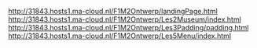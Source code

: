 http://31843.hosts1.ma-cloud.nl/F1M2Ontwerp/landingPage.html  
http://31843.hosts1.ma-cloud.nl/F1M2Ontwerp/Les2Museum/index.html  
http://31843.hosts1.ma-cloud.nl/F1M2Ontwerp/Les3Padding/padding.html  
http://31843.hosts1.ma-cloud.nl/F1M2Ontwerp/Les5Menu/index.html  